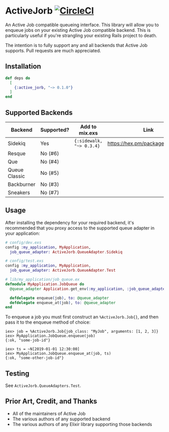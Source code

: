 # ActiveJorb [![CircleCI](https://circleci.com/gh/PrecisionNutrition/active_jorb.svg?style=svg)](https://circleci.com/gh/PrecisionNutrition/active_jorb) 

An Active Job compatible queueing interface. This library will allow you to
enqueue jobs on your existing Active Job compatible backend. This is particularly
useful if you're strangling your existing Rails project to death.

The intention is to fully support any and all backends that Active Job supports.
Pull requests are much appreciated.

## Installation

```elixir
def deps do
  [
    {:active_jorb, "~> 0.1.0"}
  ]
end
```

## Supported Backends

| Backend       | Supported? | Add to mix.exs           | Link                             |
|---------------|------------|--------------------------|----------------------------------|
| Sidekiq       | Yes        | `{:sidewalk, "~> 0.3.4}` | https://hex.pm/packages/sidewalk |
| Resque        | No (#6)    |                          |                                  |
| Que           | No (#4)    |                          |                                  |
| Queue Classic | No (#5)    |                          |                                  |
| Backburner    | No (#3)    |                          |                                  |
| Sneakers      | No (#7)    |                          |                                  |

## Usage

After installing the dependency for your required backend, it's recommended that
you proxy access to the supported queue adapter in your application:

```elixir
# config/dev.exs
config :my_application, MyApplication,
  job_queue_adapter: ActiveJorb.QueueAdapter.Sidekiq

# config/test.exs
config :my_application, MyApplication,
  job_queue_adapter: ActiveJorb.QueueAdapter.Test

# lib/my_application/job_queue.ex
defmodule MyApplication.JobQueue do
  @queue_adapter Application.get_env(:my_application, :job_queue_adapter)

  defdelegate enqueue(job), to: @queue_adapter
  defdelegate enqueue_at(job), to: @queue_adapter
end
```

To enqueue a job you must first construct an `%ActiveJorb.Job{}`, and then pass
it to the enqueue method of choice:

```
iex> job = %ActiveJorb.Job{job_class: "MyJob", arguments: [1, 2, 3]}
iex> MyApplication.JobQueue.enqueue(job)
{:ok, "some-job-id"}

iex> ts = ~N[2019-01-01 12:30:00]
iex> MyApplication.JobQueue.enqueue_at(job, ts)
{:ok, "some-other-job-id"}
```

## Testing

See `ActiveJorb.QueueAdapters.Test`.

## Prior Art, Credit, and Thanks

* All of the maintainers of Active Job
* The various authors of any supported backend
* The various authors of any Elixir library supporting those backends
